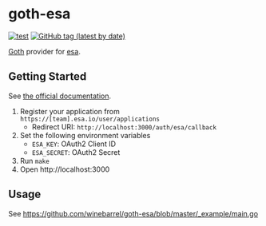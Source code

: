 # goth-esa

[![test](https://github.com/winebarrel/goth-esa/actions/workflows/test.yml/badge.svg)](https://github.com/winebarrel/goth-esa/actions/workflows/test.yml)
[![GitHub tag (latest by date)](https://img.shields.io/github/v/tag/winebarrel/goth-esa)](https://github.com/winebarrel/goth-esa/tags)

[Goth](https://github.com/markbates/goth) provider for [esa](https://docs.esa.io/posts/102#OAuth%E3%82%92%E5%88%A9%E7%94%A8%E3%81%97%E3%81%9F%E8%AA%8D%E5%8F%AF%E3%83%95%E3%83%AD%E3%83%BC).

## Getting Started

See [the official documentation](https://docs.esa.io/posts/102#OAuth%E3%82%92%E5%88%A9%E7%94%A8%E3%81%97%E3%81%9F%E8%AA%8D%E5%8F%AF%E3%83%95%E3%83%AD%E3%83%BC).

1. Register your application from `https://[team].esa.io/user/applications`
    * Redirect URI: `http://localhost:3000/auth/esa/callback`
1. Set the following environment variables
    * `ESA_KEY`: OAuth2 Client ID
    * `ESA_SECRET`: OAuth2 Secret
1. Run `make`
1. Open http://localhost:3000

## Usage

See https://github.com/winebarrel/goth-esa/blob/master/_example/main.go
